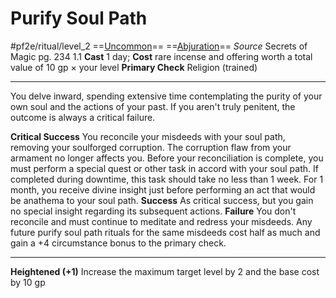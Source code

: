 # Purify Soul Path
#pf2e/ritual/level_2
==[Uncommon](../../../../../TTRPGShare-Pathfinder-2E-Vault/rules/traits/uncommon.md)== ==[Abjuration](../../../../../TTRPGShare-Pathfinder-2E-Vault/rules/traits/abjuration.md)==
*Source* Secrets of Magic pg. 234 1.1
**Cast** 1 day; **Cost** rare incense and offering worth a total value of 10 gp × your level
**Primary Check** Religion (trained)

---
You delve inward, spending extensive time contemplating the purity of your own soul and the actions of your past. If you aren't truly penitent, the outcome is always a critical failure.

**Critical Success** You reconcile your misdeeds with your soul path, removing your soulforged corruption. The corruption flaw from your armament no longer affects you. Before your reconciliation is complete, you must perform a special quest or other task in accord with your soul path. If completed during downtime, this task should take no less than 1 week. For 1 month, you receive divine insight just before performing an act that would be anathema to your soul path.
**Success** As critical success, but you gain no special insight regarding its subsequent actions.
**Failure** You don't reconcile and must continue to meditate and redress your misdeeds. Any future purify soul path rituals for the same misdeeds cost half as much and gain a +4 circumstance bonus to the primary check.

<hr>

**Heightened (+1)** Increase the maximum target level by 2 and the base cost by 10 gp